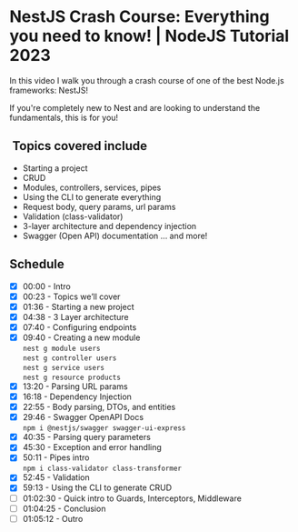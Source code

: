 # NestJS Crash Course: Everything you need to know! | NodeJS Tutorial 2023

In this video I walk you through a crash course of one of
the best Node.js frameworks: NestJS!

If you're completely new to Nest and are looking to
understand the fundamentals, this is for you!

##  Topics covered include

- Starting a project
- CRUD
- Modules, controllers, services, pipes
- Using the CLI to generate everything
- Request body, query params, url params
- Validation (class-validator)
- 3-layer architecture and dependency injection
- Swagger (Open API) documentation ... and more!

## Schedule

- [x] 00:00 - Intro
- [x] 00:23 - Topics we’ll cover
- [x] 01:36 - Starting a new project
- [x] 04:38 - 3 Layer architecture
- [x] 07:40 - Configuring endpoints
- [x] 09:40 - Creating a new module\
  `nest g module users`\
  `nest g controller users`\
  `nest g service users`\
  `nest g resource products`
- [x] 13:20 - Parsing URL params
- [x] 16:18 - Dependency Injection
- [x] 22:55 - Body parsing, DTOs, and entities
- [x] 29:46 - Swagger OpenAPI Docs\
  `npm i @nestjs/swagger swagger-ui-express`
- [x] 40:35 - Parsing query parameters
- [x] 45:30 - Exception and error handling
- [x] 50:11 - Pipes intro\
  `npm i class-validator class-transformer`
- [x] 52:45 - Validation
- [x] 59:13 - Using the CLI to generate CRUD
- [ ] 01:02:30 - Quick intro to Guards, Interceptors, Middleware
- [ ] 01:04:25 - Conclusion
- [ ] 01:05:12 - Outro

